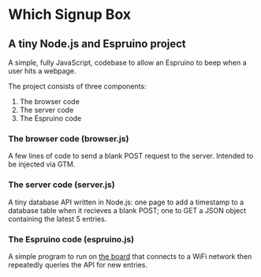 # Which Signup Box
## A tiny Node.js and Espruino project

A simple, fully JavaScript, codebase to allow an Espruino to beep when a user hits a webpage.

The project consists of three components:

1. The browser code
2. The server code
3. The Espruino code

### The browser code (browser.js)
A few lines of code to send a blank POST request to the server. Intended to be injected via GTM.

### The server code (server.js)
A tiny database API written in Node.js: one page to add a timestamp to a database table when it recieves a blank POST; one to GET a JSON object containing the latest 5 entries.

### The Espruino code (espruino.js)
A simple program to run on [the board](https://http://www.espruino.com/) that connects to a WiFi network then repeatedly queries the API for new entries.
